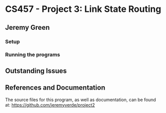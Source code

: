 # CS457 - Project 3: Link State Routing
## Jeremy Green

### Setup

    
### Running the programs
  
## Outstanding Issues
    
## References and Documentation

The source files for this program, as well as documentation, can be found at: https://github.com/jeremyverde/project2
